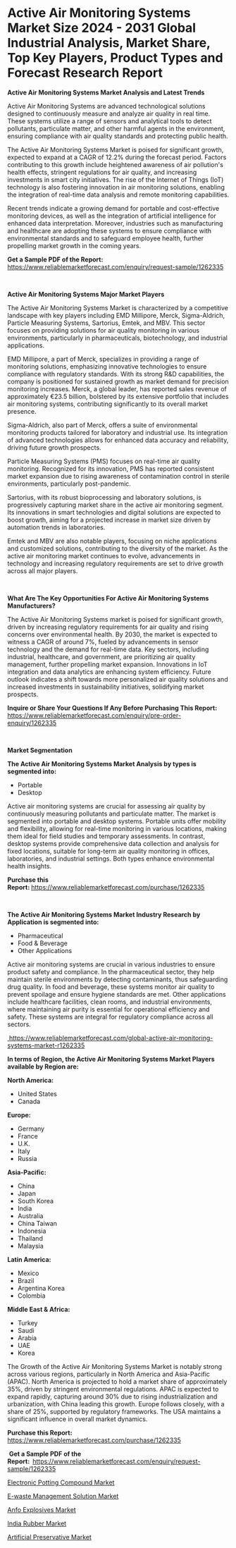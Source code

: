 <p><h1>Active Air Monitoring Systems Market Size 2024 - 2031 Global Industrial Analysis, Market Share, Top Key Players, Product Types and Forecast Research Report</h1></p><p><strong>Active Air Monitoring Systems Market Analysis and Latest Trends</strong></p>
<p><p>Active Air Monitoring Systems are advanced technological solutions designed to continuously measure and analyze air quality in real time. These systems utilize a range of sensors and analytical tools to detect pollutants, particulate matter, and other harmful agents in the environment, ensuring compliance with air quality standards and protecting public health.</p><p>The Active Air Monitoring Systems Market is poised for significant growth, expected to expand at a CAGR of 12.2% during the forecast period. Factors contributing to this growth include heightened awareness of air pollution's health effects, stringent regulations for air quality, and increasing investments in smart city initiatives. The rise of the Internet of Things (IoT) technology is also fostering innovation in air monitoring solutions, enabling the integration of real-time data analysis and remote monitoring capabilities.</p><p>Recent trends indicate a growing demand for portable and cost-effective monitoring devices, as well as the integration of artificial intelligence for enhanced data interpretation. Moreover, industries such as manufacturing and healthcare are adopting these systems to ensure compliance with environmental standards and to safeguard employee health, further propelling market growth in the coming years.</p></p>
<p><strong>Get a Sample PDF of the Report:&nbsp;</strong> <a href="https://www.reliablemarketforecast.com/enquiry/request-sample/1262335?utm_campaign=1833&utm_medium=2&utm_source=Github&utm_content=ia&utm_term=10122024&utm_id=active-air-monitoring-systems">https://www.reliablemarketforecast.com/enquiry/request-sample/1262335</a></p>
<p>&nbsp;</p>
<p><strong>Active Air Monitoring Systems Major Market Players</strong></p>
<p><p>The Active Air Monitoring Systems Market is characterized by a competitive landscape with key players including EMD Millipore, Merck, Sigma-Aldrich, Particle Measuring Systems, Sartorius, Emtek, and MBV. This sector focuses on providing solutions for air quality monitoring in various environments, particularly in pharmaceuticals, biotechnology, and industrial applications.</p><p>EMD Millipore, a part of Merck, specializes in providing a range of monitoring solutions, emphasizing innovative technologies to ensure compliance with regulatory standards. With its strong R&D capabilities, the company is positioned for sustained growth as market demand for precision monitoring increases. Merck, a global leader, has reported sales revenue of approximately €23.5 billion, bolstered by its extensive portfolio that includes air monitoring systems, contributing significantly to its overall market presence.</p><p>Sigma-Aldrich, also part of Merck, offers a suite of environmental monitoring products tailored for laboratory and industrial use. Its integration of advanced technologies allows for enhanced data accuracy and reliability, driving future growth prospects.</p><p>Particle Measuring Systems (PMS) focuses on real-time air quality monitoring. Recognized for its innovation, PMS has reported consistent market expansion due to rising awareness of contamination control in sterile environments, particularly post-pandemic.</p><p>Sartorius, with its robust bioprocessing and laboratory solutions, is progressively capturing market share in the active air monitoring segment. Its innovations in smart technologies and digital solutions are expected to boost growth, aiming for a projected increase in market size driven by automation trends in laboratories.</p><p>Emtek and MBV are also notable players, focusing on niche applications and customized solutions, contributing to the diversity of the market. As the active air monitoring market continues to evolve, advancements in technology and increasing regulatory requirements are set to drive growth across all major players.</p></p>
<p>&nbsp;</p>
<p><strong>What Are The Key Opportunities For Active Air Monitoring Systems Manufacturers?</strong></p>
<p><p>The Active Air Monitoring Systems market is poised for significant growth, driven by increasing regulatory requirements for air quality and rising concerns over environmental health. By 2030, the market is expected to witness a CAGR of around 7%, fueled by advancements in sensor technology and the demand for real-time data. Key sectors, including industrial, healthcare, and government, are prioritizing air quality management, further propelling market expansion. Innovations in IoT integration and data analytics are enhancing system efficiency. Future outlook indicates a shift towards more personalized air quality solutions and increased investments in sustainability initiatives, solidifying market prospects.</p></p>
<p><strong>Inquire or Share Your Questions If Any Before Purchasing This Report:</strong> <a href="https://www.reliablemarketforecast.com/enquiry/pre-order-enquiry/1262335?utm_campaign=1833&utm_medium=2&utm_source=Github&utm_content=ia&utm_term=10122024&utm_id=active-air-monitoring-systems">https://www.reliablemarketforecast.com/enquiry/pre-order-enquiry/1262335</a></p>
<p>&nbsp;</p>
<p><strong>Market Segmentation</strong></p>
<p><strong>The Active Air Monitoring Systems Market Analysis by types is segmented into:</strong></p>
<p><ul><li>Portable</li><li>Desktop</li></ul></p>
<p><p>Active air monitoring systems are crucial for assessing air quality by continuously measuring pollutants and particulate matter. The market is segmented into portable and desktop systems. Portable units offer mobility and flexibility, allowing for real-time monitoring in various locations, making them ideal for field studies and temporary assessments. In contrast, desktop systems provide comprehensive data collection and analysis for fixed locations, suitable for long-term air quality monitoring in offices, laboratories, and industrial settings. Both types enhance environmental health insights.</p></p>
<p><strong>Purchase this Report:&nbsp;</strong><a href="https://www.reliablemarketforecast.com/purchase/1262335?utm_campaign=1833&utm_medium=2&utm_source=Github&utm_content=ia&utm_term=10122024&utm_id=active-air-monitoring-systems">https://www.reliablemarketforecast.com/purchase/1262335</a></p>
<p>&nbsp;</p>
<p><strong>The Active Air Monitoring Systems Market Industry Research by Application is segmented into:</strong></p>
<p><ul><li>Pharmaceutical</li><li>Food & Beverage</li><li>Other Applications</li></ul></p>
<p><p>Active air monitoring systems are crucial in various industries to ensure product safety and compliance. In the pharmaceutical sector, they help maintain sterile environments by detecting contaminants, thus safeguarding drug quality. In food and beverage, these systems monitor air quality to prevent spoilage and ensure hygiene standards are met. Other applications include healthcare facilities, clean rooms, and industrial environments, where maintaining air purity is essential for operational efficiency and safety. These systems are integral for regulatory compliance across all sectors.</p></p>
<p><a href="https://www.reliablemarketforecast.com/global-active-air-monitoring-systems-market-r1262335?utm_campaign=1833&utm_medium=2&utm_source=Github&utm_content=ia&utm_term=10122024&utm_id=active-air-monitoring-systems">&nbsp;https://www.reliablemarketforecast.com/global-active-air-monitoring-systems-market-r1262335</a></p>
<p><strong>In terms of Region, the Active Air Monitoring Systems Market Players available by Region are:</strong></p>
<p>
    <p> <strong> North America: </strong>
        <ul>
            <li>United States</li>
            <li>Canada</li>
        </ul>
        </p> 
    <p> <strong> Europe: </strong>
        <ul>
            <li>Germany</li>
            <li>France</li>
            <li>U.K.</li>
            <li>Italy</li>
            <li>Russia</li>
        </ul>
        </p> 
    <p> <strong> Asia-Pacific: </strong>
        <ul>
            <li>China</li>
            <li>Japan</li>
            <li>South Korea</li>
            <li>India</li>
            <li>Australia</li>
            <li>China Taiwan</li>
            <li>Indonesia</li>
            <li>Thailand</li>
            <li>Malaysia</li>
        </ul>
        </p> 
    <p> <strong> Latin America: </strong>
        <ul>
            <li>Mexico</li>
            <li>Brazil</li>
            <li>Argentina Korea</li>
            <li>Colombia</li>
        </ul>
        </p> 
    <p> <strong> Middle East & Africa: </strong>
        <ul>
            <li>Turkey</li>
            <li>Saudi</li>
            <li>Arabia</li>
            <li>UAE</li>
            <li>Korea</li>
        </ul>
    </p>
    </p>
<p><p>The Growth of the Active Air Monitoring Systems Market is notably strong across various regions, particularly in North America and Asia-Pacific (APAC). North America is projected to hold a market share of approximately 35%, driven by stringent environmental regulations. APAC is expected to expand rapidly, capturing around 30% due to rising industrialization and urbanization, with China leading this growth. Europe follows closely, with a share of 25%, supported by regulatory frameworks. The USA maintains a significant influence in overall market dynamics.</p></p>
<p><strong>Purchase this Report: </strong><a href="https://www.reliablemarketforecast.com/purchase/1262335?utm_campaign=1833&utm_medium=2&utm_source=Github&utm_content=ia&utm_term=10122024&utm_id=active-air-monitoring-systems">https://www.reliablemarketforecast.com/purchase/1262335</a></p>
<p>&nbsp;<strong>Get a Sample PDF of the Report:&nbsp;&nbsp;</strong><a href="https://www.reliablemarketforecast.com/enquiry/request-sample/1262335?utm_campaign=1833&utm_medium=2&utm_source=Github&utm_content=ia&utm_term=10122024&utm_id=active-air-monitoring-systems">https://www.reliablemarketforecast.com/enquiry/request-sample/1262335</a></p>
<p><strong></strong></p>
<p><p><a href="https://www.linkedin.com/pulse/market-study-electronic-potting-compound-size-dynamics-expected-3pxcc?utm_campaign=1833&utm_medium=2&utm_source=Github&utm_content=ia&utm_term=10122024&utm_id=active-air-monitoring-systems">Electronic Potting Compound Market</a></p><p><a href="https://github.com/FassouRP/Market-Research-Report-List-6/blob/main/e-waste-management-solution-market.md?utm_campaign=1833&utm_medium=2&utm_source=Github&utm_content=ia&utm_term=10122024&utm_id=active-air-monitoring-systems">E-waste Management Solution Market</a></p><p><a href="https://www.linkedin.com/pulse/whats-powering-anfo-explosives-market-key-growth-drivers-111-jz83c?utm_campaign=1833&utm_medium=2&utm_source=Github&utm_content=ia&utm_term=10122024&utm_id=active-air-monitoring-systems">Anfo Explosives Market</a></p><p><a href="https://www.linkedin.com/pulse/aligning-strategies-india-rubber-market-insights-stakeholders-ilb3c?utm_campaign=1833&utm_medium=2&utm_source=Github&utm_content=ia&utm_term=10122024&utm_id=active-air-monitoring-systems">India Rubber Market</a></p><p><a href="https://www.linkedin.com/pulse/size-estimationof-artificial-preservative-market-forecast-ofthe-xjqhc?utm_campaign=1833&utm_medium=2&utm_source=Github&utm_content=ia&utm_term=10122024&utm_id=active-air-monitoring-systems">Artificial Preservative Market</a></p></p>
